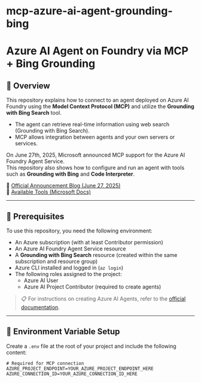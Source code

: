 # mcp-azure-ai-agent-grounding-bing

# Azure AI Agent on Foundry via MCP + Bing Grounding

## 🎯 Overview

This repository explains how to connect to an agent deployed on Azure AI Foundry using the **Model Context Protocol (MCP)** and utilize the **Grounding with Bing Search** tool.

- The agent can retrieve real-time information using web search (Grounding with Bing Search).
- MCP allows integration between agents and your own servers or services.

On June 27th, 2025, Microsoft announced MCP support for the Azure AI Foundry Agent Service.\
This repository also shows how to configure and run an agent with tools such as **Grounding with Bing** and **Code Interpreter**.

🔗 [Official Announcement Blog (June 27, 2025)](https://devblogs.microsoft.com/foundry/announcing-model-context-protocol-support-preview-in-azure-ai-foundry-agent-service/)\
🔗 [Available Tools (Microsoft Docs)](https://learn.microsoft.com/en-us/azure/ai-foundry/agents/how-to/tools/overview)

---

## 📆 Prerequisites

To use this repository, you need the following environment:

- An Azure subscription (with at least Contributor permission)
- An Azure AI Foundry Agent Service resource
- A **Grounding with Bing Search** resource (created within the same subscription and resource group)
- Azure CLI installed and logged in (`az login`)
- The following roles assigned to the project:
  - Azure AI User
  - Azure AI Project Contributor (required to create agents)

> 📋 For instructions on creating Azure AI Agents, refer to the [official documentation](https://learn.microsoft.com/en-us/azure/ai-foundry/agents/how-to/tools/overview).

---

## 🔧 Environment Variable Setup

Create a `.env` file at the root of your project and include the following content:

```env
# Required for MCP connection
AZURE_PROJECT_ENDPOINT=YOUR_AZURE_PROJECT_ENDPOINT_HERE
AZURE_CONNECTION_ID=YOUR_AZURE_CONNECTION_ID_HERE
```

